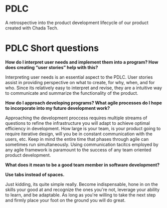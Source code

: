 # PDLC
A retrospective into the product development lifecycle of our product created with Chada Tech.

# PDLC Short questions
**How do I interpret user needs and implement them into a program? How does creating “user stories” help with this?**

Interpreting user needs is an essential aspect to the PDLC.  User stories assist in providing perspective on what to create, for why, when, and for who. Since its relatively easy to interpret and revise, they are a intuitive way to communicate and summarize the functionality of the product.

**How do I approach developing programs? What agile processes do I hope to incorporate into my future development work?**

Approaching the development proccess requires multiple streams of questions to refine the infrastructure you will adapt to achieve optimal efficiency in development.  How large is your team, is your product going to require iterative design, will you be in constant communication with the users, etc.  Keep in mind the entire time that phases through agile can sometimes run simultaneously.  Using communication tacitcs employed by any agile framework is paramount to the success of any team oriented product development.

**What does it mean to be a good team member in software development?**

**Use tabs instead of spaces.**

Just kidding, its quite simple really.  Become indispensable, hone in on the skills your good at and recognize the ones you're not, leverage your ability to learn, and be adaptable.  As long as you're willing to take the next step and firmly place your foot on the ground you will do great.
